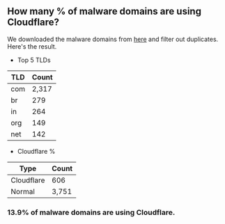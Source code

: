 ## How many % of malware domains are using Cloudflare?


We downloaded the malware domains from [here](https://urlhaus.abuse.ch) and filter out duplicates.
Here's the result.


[//]: # (start replacement)


- Top 5 TLDs

| TLD | Count |
| --- | --- |
| com | 2,317 |
| br | 279 |
| in | 264 |
| org | 149 |
| net | 142 |


- Cloudflare %

| Type | Count |
| --- | --- |
| Cloudflare | 606 |
| Normal | 3,751 |


### 13.9% of malware domains are using Cloudflare.